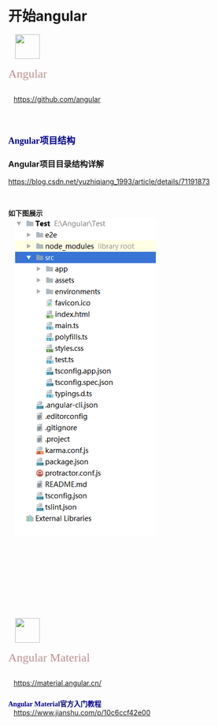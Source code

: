 
# **开始angular**

&emsp;<img src="https://avatars.githubusercontent.com/u/139426?s=200&v=4"  height="50" width="50">

<font face="Meiryo UI" size="5" color=#BC8F8F>
 Angular
</font>  

##  
&ensp; https://github.com/angular 

<br/>

## <font face="Meiryo UI" size="4" color=#00008B> 
**Angular项目结构**
</font>  

### **Angular项目目录结构详解**  
https://blog.csdn.net/yuzhiqiang_1993/article/details/71191873

<br/>

**如下图展示**  
&emsp;<img src="https://github.com/jinnicn/imgdelivery/blob/main/delivery-md/1.png?raw=true">


<br/><br/><br/><br/><br/><br/><br/><br/>




&emsp;<img src="https://material.angular.cn/assets/img/angular-material-logo.svg"  height="50" width="50">

<font face="Meiryo UI" size="5" color=#BC8F8F>
 Angular Material
</font> 

##  
&ensp; https://material.angular.cn/

### <font face="Meiryo UI" color=#00008B> 
**Angular Material官方入门教程**
</font>   
&ensp; https://www.jianshu.com/p/10c6ccf42e00



